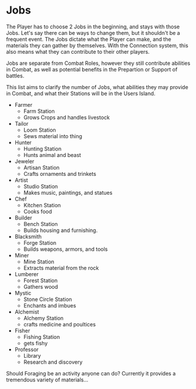 # Jobs #

The Player has to choose 2 Jobs in the beginning, and stays with those Jobs. Let's say there can be ways to change them, but it shouldn't be a frequent event. The Jobs dictate what the Player can make, and the materials they can gather by themselves. With the Connection system, this also means what they can contribute to their other players.

Jobs are separate from Combat Roles, however they still contribute abilities in Combat, as well as potential benefits in the Prepartion or Support of battles.

This list aims to clarify the number of Jobs, what abilities they may provide in Combat, and what their Stations will be in the Users Island.

 - Farmer
	- Farm Station
	- Grows Crops and handles livestock
 - Tailor
	- Loom Station
	- Sews material into thing
 - Hunter
	- Hunting Station
	- Hunts animal and beast
 - Jeweler
	- Artisan Station
	- Crafts ornaments and trinkets
 - Artist
	- Studio Station
	- Makes music, paintings, and statues
 - Chef
	- Kitchen Station
	- Cooks food
 - Builder
	- Bench Station
	- Builds housing and furnishing.
 - Blacksmith
	- Forge Station
	- Builds weapons, armors, and tools
 - Miner
	- Mine Station
	- Extracts material from the rock
 - Lumberer
	- Forest Station
	- Gathers wood
 - Mystic
	- Stone Circle Station
	- Enchants and imbues
 - Alchemist
	- Alchemy Station
	- crafts medicine and poultices
 - Fisher
	- Fishing Station
	- gets fishy
 - Professor
    - Library
    - Research and discovery


Should Foraging be an activity anyone can do? Currently it provides a tremendous variety of materials... 
